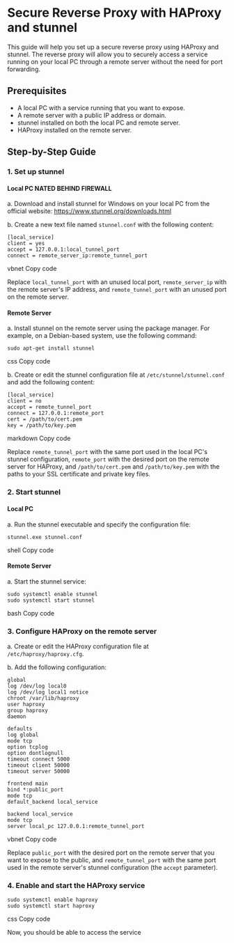 # Secure Reverse Proxy with HAProxy and stunnel

This guide will help you set up a secure reverse proxy using HAProxy and stunnel. The reverse proxy will allow you to securely access a service running on your local PC through a remote server without the need for port forwarding.

## Prerequisites

- A local PC with a service running that you want to expose.
- A remote server with a public IP address or domain.
- stunnel installed on both the local PC and remote server.
- HAProxy installed on the remote server.

## Step-by-Step Guide

### 1. Set up stunnel

#### Local PC NATED BEHIND FIREWALL

a. Download and install stunnel for Windows on your local PC from the official website: https://www.stunnel.org/downloads.html

b. Create a new text file named `stunnel.conf` with the following content:
```
[local_service]
client = yes
accept = 127.0.0.1:local_tunnel_port
connect = remote_server_ip:remote_tunnel_port
```

vbnet
Copy code

Replace `local_tunnel_port` with an unused local port, `remote_server_ip` with the remote server's IP address, and `remote_tunnel_port` with an unused port on the remote server.

#### Remote Server

a. Install stunnel on the remote server using the package manager. For example, on a Debian-based system, use the following command:
```
sudo apt-get install stunnel
```

css
Copy code

b. Create or edit the stunnel configuration file at `/etc/stunnel/stunnel.conf` and add the following content:
```
[local_service]
client = no
accept = remote_tunnel_port
connect = 127.0.0.1:remote_port
cert = /path/to/cert.pem
key = /path/to/key.pem
```
markdown
Copy code

Replace `remote_tunnel_port` with the same port used in the local PC's stunnel configuration, `remote_port` with the desired port on the remote server for HAProxy, and `/path/to/cert.pem` and `/path/to/key.pem` with the paths to your SSL certificate and private key files.

### 2. Start stunnel

#### Local PC

a. Run the stunnel executable and specify the configuration file:
```
stunnel.exe stunnel.conf
```

shell
Copy code

#### Remote Server

a. Start the stunnel service:
```
sudo systemctl enable stunnel
sudo systemctl start stunnel
```

bash
Copy code

### 3. Configure HAProxy on the remote server

a. Create or edit the HAProxy configuration file at `/etc/haproxy/haproxy.cfg`.

b. Add the following configuration:
```
global
log /dev/log local0
log /dev/log local1 notice
chroot /var/lib/haproxy
user haproxy
group haproxy
daemon

defaults
log global
mode tcp
option tcplog
option dontlognull
timeout connect 5000
timeout client 50000
timeout server 50000

frontend main
bind *:public_port
mode tcp
default_backend local_service

backend local_service
mode tcp
server local_pc 127.0.0.1:remote_tunnel_port
```

vbnet
Copy code

Replace `public_port` with the desired port on the remote server that you want to expose to the public, and `remote_tunnel_port` with the same port used in the remote server's stunnel configuration (the `accept` parameter).

### 4. Enable and start the HAProxy service
```
sudo systemctl enable haproxy
sudo systemctl start haproxy
```

css
Copy code

Now, you should be able to access the service
